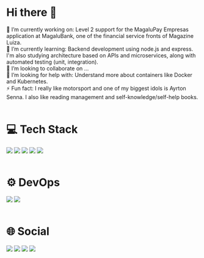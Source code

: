 <h1> Hi there 👋 </h1>

  🔭 I’m currently working on: Level 2 support for the MagaluPay Empresas application at MagaluBank, one of the financial service fronts of Magazine Luiza.
  <br>
  🌱 I’m currently learning: Backend development using node.js and express. I'm also studying architecture based on APIs and microservices, along with automated testing (unit, integration).
  <br>
  👯 I’m looking to collaborate on ...
  <br>
  🤔 I’m looking for help with: Understand more about containers like Docker and Kubernetes.
  <br>
  ⚡ Fun fact: I really like motorsport and one of my biggest idols is Ayrton Senna. I also like reading management and self-knowledge/self-help books.
  <br><br>
 
<h1> 💻 Tech Stack </h1>
<div style="display: inline_block">
  <img src="https://img.shields.io/badge/JavaScript-F7DF1E?style=for-the-badge&logo=javascript&logoColor=black">
  <img src="https://img.shields.io/badge/Node.js-43853D?style=for-the-badge&logo=node.js&logoColor=white">
  <img src="https://img.shields.io/badge/TypeScript-007ACC?style=for-the-badge&logo=typescript&logoColor=white">
  <img src="https://img.shields.io/badge/React-20232A?style=for-the-badge&logo=react&logoColor=61DAFB">
  <img src="https://camo.githubusercontent.com/2ff25d83c264f3b91f68bdb7261f9544fdf8fa7ee19b7028857ac9e82b42539a/68747470733a2f2f696d672e736869656c64732e696f2f62616467652f457870726573732e6a732d3430344435393f7374796c653d666f722d7468652d6261646765266c6f676f3d65787072657373">
</div>
<br>
<h1> ⚙ DevOps </h1>
<div style="display: inline_block">
  <img src="https://img.shields.io/badge/Git-E34F26?style=for-the-badge&logo=git&logoColor=white">
  <img src="https://img.shields.io/badge/GitHub-100000?style=for-the-badge&logo=github&logoColor=white">
</div>

<br>
<h1> 🌐 Social </h1>
<a href="https://instagram.com/luchenrique__" target="_blank"><img src="https://img.shields.io/badge/Instagram-E4405F?style=for-the-badge&logo=instagram&logoColor=white"></a>
<a href="https://www.linkedin.com/in/1lucashenrique/" target="_blank"><img src="https://img.shields.io/badge/LinkedIn-0077B5?style=for-the-badge&logo=linkedin&logoColor=white" target="_blank"></a> 
<a href="https://medium.com/@luchenrique" target="_blank"><img src="https://img.shields.io/badge/Medium-12100E?style=for-the-badge&logo=medium&logoColor=white"></a>
<a href="https://www.cloudskillsboost.google/public_profiles/4d807abf-2dbc-44fb-9702-88a157cb2b60"><img src="https://img.shields.io/badge/Google_Cloud-4285F4?style=for-the-badge&logo=google-cloud&logoColor=white"></a>
